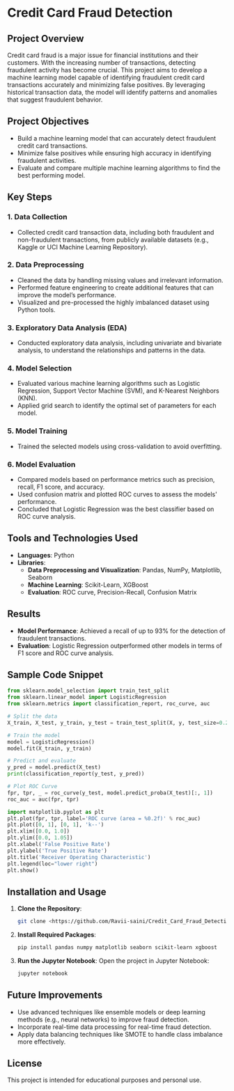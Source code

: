 # Credit Card Fraud Detection

## Project Overview
Credit card fraud is a major issue for financial institutions and their customers. With the increasing number of transactions, detecting fraudulent activity has become crucial. This project aims to develop a machine learning model capable of identifying fraudulent credit card transactions accurately and minimizing false positives. By leveraging historical transaction data, the model will identify patterns and anomalies that suggest fraudulent behavior.

## Project Objectives
- Build a machine learning model that can accurately detect fraudulent credit card transactions.
- Minimize false positives while ensuring high accuracy in identifying fraudulent activities.
- Evaluate and compare multiple machine learning algorithms to find the best performing model.

## Key Steps

### 1. Data Collection
- Collected credit card transaction data, including both fraudulent and non-fraudulent transactions, from publicly available datasets (e.g., Kaggle or UCI Machine Learning Repository).

### 2. Data Preprocessing
- Cleaned the data by handling missing values and irrelevant information.
- Performed feature engineering to create additional features that can improve the model’s performance.
- Visualized and pre-processed the highly imbalanced dataset using Python tools.

### 3. Exploratory Data Analysis (EDA)
- Conducted exploratory data analysis, including univariate and bivariate analysis, to understand the relationships and patterns in the data.

### 4. Model Selection
- Evaluated various machine learning algorithms such as Logistic Regression, Support Vector Machine (SVM), and K-Nearest Neighbors (KNN).
- Applied grid search to identify the optimal set of parameters for each model.

### 5. Model Training
- Trained the selected models using cross-validation to avoid overfitting.

### 6. Model Evaluation
- Compared models based on performance metrics such as precision, recall, F1 score, and accuracy.
- Used confusion matrix and plotted ROC curves to assess the models' performance.
- Concluded that Logistic Regression was the best classifier based on ROC curve analysis.

## Tools and Technologies Used
- **Languages**: Python
- **Libraries**: 
  - **Data Preprocessing and Visualization**: Pandas, NumPy, Matplotlib, Seaborn
  - **Machine Learning**: Scikit-Learn, XGBoost
  - **Evaluation**: ROC curve, Precision-Recall, Confusion Matrix

## Results
- **Model Performance**: Achieved a recall of up to 93% for the detection of fraudulent transactions.
- **Evaluation**: Logistic Regression outperformed other models in terms of F1 score and ROC curve analysis.

## Sample Code Snippet

```python
from sklearn.model_selection import train_test_split
from sklearn.linear_model import LogisticRegression
from sklearn.metrics import classification_report, roc_curve, auc

# Split the data
X_train, X_test, y_train, y_test = train_test_split(X, y, test_size=0.2, random_state=42)

# Train the model
model = LogisticRegression()
model.fit(X_train, y_train)

# Predict and evaluate
y_pred = model.predict(X_test)
print(classification_report(y_test, y_pred))

# Plot ROC Curve
fpr, tpr, _ = roc_curve(y_test, model.predict_proba(X_test)[:, 1])
roc_auc = auc(fpr, tpr)

import matplotlib.pyplot as plt
plt.plot(fpr, tpr, label='ROC curve (area = %0.2f)' % roc_auc)
plt.plot([0, 1], [0, 1], 'k--')
plt.xlim([0.0, 1.0])
plt.ylim([0.0, 1.05])
plt.xlabel('False Positive Rate')
plt.ylabel('True Positive Rate')
plt.title('Receiver Operating Characteristic')
plt.legend(loc="lower right")
plt.show()
```

## Installation and Usage

1. **Clone the Repository**:
   ```bash
   git clone <https://github.com/Ravii-saini/Credit_Card_Fraud_Detection.git>
   ```

2. **Install Required Packages**:
   ```bash
   pip install pandas numpy matplotlib seaborn scikit-learn xgboost
   ```

3. **Run the Jupyter Notebook**:
   Open the project in Jupyter Notebook:
   ```bash
   jupyter notebook
   ```

## Future Improvements
- Use advanced techniques like ensemble models or deep learning methods (e.g., neural networks) to improve fraud detection.
- Incorporate real-time data processing for real-time fraud detection.
- Apply data balancing techniques like SMOTE to handle class imbalance more effectively.

## License
This project is intended for educational purposes and personal use.
